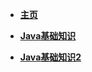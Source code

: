 <!--侧边栏-->

* **[主页](README.md)**

* **[Java基础知识](/java/java002.md)**
* **[Java基础知识2](/java/java003.md)**

